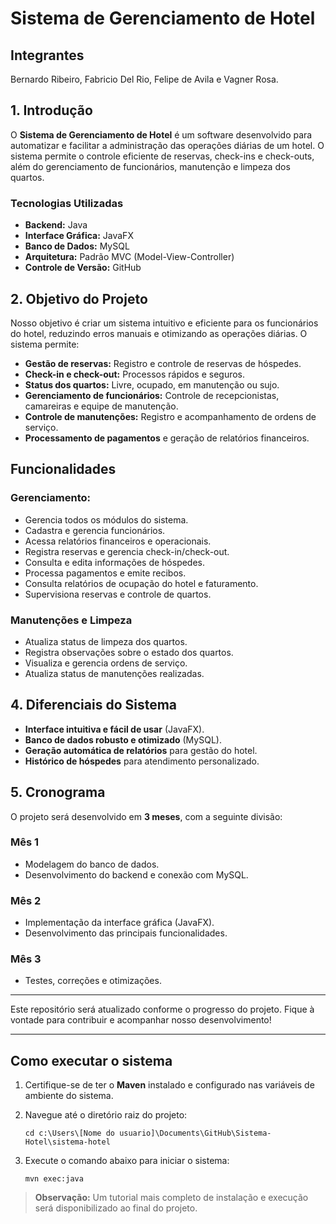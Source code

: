 # Sistema de Gerenciamento de Hotel

## Integrantes
Bernardo Ribeiro, Fabricio Del Rio, Felipe de Avila e Vagner Rosa.

## 1. Introdução
O **Sistema de Gerenciamento de Hotel** é um software desenvolvido para automatizar e facilitar a administração das operações diárias de um hotel. O sistema permite o controle eficiente de reservas, check-ins e check-outs, além do gerenciamento de funcionários, manutenção e limpeza dos quartos.

### Tecnologias Utilizadas
- **Backend:** Java
- **Interface Gráfica:** JavaFX
- **Banco de Dados:** MySQL
- **Arquitetura:** Padrão MVC (Model-View-Controller)
- **Controle de Versão:** GitHub

## 2. Objetivo do Projeto
Nosso objetivo é criar um sistema intuitivo e eficiente para os funcionários do hotel, reduzindo erros manuais e otimizando as operações diárias. O sistema permite:
- **Gestão de reservas:** Registro e controle de reservas de hóspedes.
- **Check-in e check-out:** Processos rápidos e seguros.
- **Status dos quartos:** Livre, ocupado, em manutenção ou sujo.
- **Gerenciamento de funcionários:** Controle de recepcionistas, camareiras e equipe de manutenção.
- **Controle de manutenções:** Registro e acompanhamento de ordens de serviço.
- **Processamento de pagamentos** e geração de relatórios financeiros.

## Funcionalidades
### Gerenciamento:
- Gerencia todos os módulos do sistema.
- Cadastra e gerencia funcionários.
- Acessa relatórios financeiros e operacionais.
- Registra reservas e gerencia check-in/check-out.
- Consulta e edita informações de hóspedes.
- Processa pagamentos e emite recibos.
- Consulta relatórios de ocupação do hotel e faturamento.
- Supervisiona reservas e controle de quartos.

### Manutenções e Limpeza
- Atualiza status de limpeza dos quartos.
- Registra observações sobre o estado dos quartos.
- Visualiza e gerencia ordens de serviço.
- Atualiza status de manutenções realizadas.


## 4. Diferenciais do Sistema
- **Interface intuitiva e fácil de usar** (JavaFX).
- **Banco de dados robusto e otimizado** (MySQL).
- **Geração automática de relatórios** para gestão do hotel.
- **Histórico de hóspedes** para atendimento personalizado.

## 5. Cronograma
O projeto será desenvolvido em **3 meses**, com a seguinte divisão:

### Mês 1
- Modelagem do banco de dados.
- Desenvolvimento do backend e conexão com MySQL.

### Mês 2
- Implementação da interface gráfica (JavaFX).
- Desenvolvimento das principais funcionalidades.

### Mês 3
- Testes, correções e otimizações.

---
Este repositório será atualizado conforme o progresso do projeto. Fique à vontade para contribuir e acompanhar nosso desenvolvimento!

---

## Como executar o sistema

1. Certifique-se de ter o **Maven** instalado e configurado nas variáveis de ambiente do sistema.
2. Navegue até o diretório raiz do projeto:
   
   ```
   cd c:\Users\[Nome do usuario]\Documents\GitHub\Sistema-Hotel\sistema-hotel
   ```

3. Execute o comando abaixo para iniciar o sistema:

   ```
   mvn exec:java
   ```
   
> **Observação:** Um tutorial mais completo de instalação e execução será disponibilizado ao final do projeto.